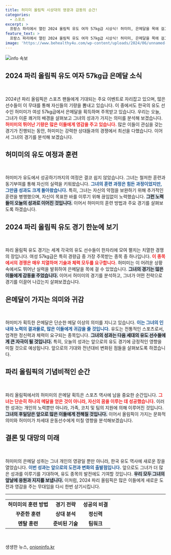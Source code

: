 ```yaml
---
title: 허미미 올림픽 시상대의 영광과 감동의 순간!
categories:
  - 스포츠
excerpt: >
  프랑스 파리에서 열린 2024 올림픽 유도 여자 57kg급 시상식! 허미미, 은메달을 목에 걸고 환한 미소를 지으며 기념촬영을 했다. 그녀의 땀과 열정이 만든 성과는 무엇일까?
feature_text: >
  프랑스 파리에서 열린 2024 올림픽 유도 여자 57kg급 시상식! 허미미, 은메달을 목에 걸고 환한 미소를 지으며 기념촬영을 했다. 그녀의 땀과 열정이 만든 성과는 무엇일까?
image: 'https://www.behealthy4u.com/wp-content/uploads/2024/06/unnamed-file.png'
---
```


<p><img src="https://www.behealthy4u.com/wp-content/uploads/2024/06/unnamed-file.png" alt="info 속보" /></p>

<h2 data-ke-size="size26">2024 파리 올림픽 유도 여자 57kg급 은메달 소식</h2>

<p data-ke-size="size16">&nbsp;</p>

<p data-ke-size="size16">2024년 파리 올림픽은 스포츠 팬들에게 기대되는 주요 이벤트로 자리잡고 있으며, 많은 선수들이 이 무대를 통해 자신들의 기량을 뽐내고 있습니다. 이 중에서도 한국의 유도 선수인 허미미가 여성 57kg급에서 은메달을 획득하며 주목받고 있습니다. 우리는 오늘, 그녀가 이룬 쾌거의 배경을 살펴보고 그녀의 성과가 가지는 의미를 분석해 보겠습니다. <b><span style="color: #ee2323;">허미미의 뛰어난 기량은 많은 이들에게 영감을 주고 있습니다.</span></b> 많은 이들이 관심을 갖는 경기가 진행되는 동안, 허미미는 강력한 상대들과의 경쟁에서 최선을 다했습니다. 이어서 그녀의 경기를 분석해 보겠습니다.</p>

<h2 data-ke-size="size26">허미미의 유도 여정과 훈련</h2>

<p data-ke-size="size16">&nbsp;</p>

<p data-ke-size="size16">허미미가 유도에서 성공하기까지의 여정은 결코 쉽지 않았습니다. 그녀는 철저한 훈련과 동기부여를 통해 자신의 실력을 키워왔습니다. <b><span style="color: #1a5490;">그녀의 훈련 과정은 힘든 과정이었지만, 그만큼 성과도 크게 돌아왔습니다.</span></b> 특히, 그녀는 자신의 약점을 보완하기 위해 추가적인 훈련을 병행했으며, 자신이 목표한 바를 이루기 위해 끊임없이 노력했습니다. <b><span style="background-color: #21538527;">그런 노력들이 오늘의 성과로 이어진 것입니다.</span></b> 이어서 허미미의 훈련 방법과 주요 경기를 살펴보도록 하겠습니다.</p>

<h2 data-ke-size="size26">2024 파리 올림픽 유도 경기 한눈에 보기</h2>

<p data-ke-size="size16">&nbsp;</p>

<p data-ke-size="size16">파리 올림픽 유도 경기는 세계 각국의 유도 선수들이 한자리에 모여 펼치는 치열한 경쟁의 장입니다. 여성 57kg급은 특히 경량급 중 가장 주목받는 종목 중 하나입니다. <b><span style="color: #ee2323;">이 종목에서의 경쟁은 매우 치열하며 기술과 체력 모두를 요구합니다.</span></b> 허미미는 이 어려운 상황 속에서도 뛰어난 실력을 발휘하여 은메달을 목에 걸 수 있었습니다. <b><span style="background-color: #21538527;">그녀의 경기는 많은 이들에게 감동을 주었습니다.</span></b> 이어서 허미미의 경기를 분석하고, 그녀가 어떤 전략으로 경기를 이끌어 나갔는지 살펴보겠습니다.</p>

<h2 data-ke-size="size26">은메달이 가지는 의미와 귀감</h2>

<p data-ke-size="size16">&nbsp;</p>

<p data-ke-size="size16">허미미가 획득한 은메달은 단순한 메달 이상의 의미를 지니고 있습니다. <b><span style="color: #1a5490;">이는 그녀의 인내와 노력의 결과물로, 많은 이들에게 귀감을 줄 것입니다.</span></b> 유도는 전통적인 스포츠로서, 엄격한 정신력과 체력이 요구되는 종목입니다. <b><span style="background-color: #21538527;">그녀의 성과는 다음 세대의 유도 선수들에게 큰 자극이 될 것입니다.</span></b> 특히, 오늘의 성과는 앞으로의 유도 경기에 긍정적인 영향을 미칠 것으로 예상됩니다. 앞으로의 기대와 전년대비 변화된 점들을 살펴보도록 하겠습니다.</p>

<h2 data-ke-size="size26">파리 올림픽의 기념비적인 순간</h2>

<p data-ke-size="size16">&nbsp;</p>

<p data-ke-size="size16">파리 올림픽에서의 허미미의 은메달 획득은 스포츠 역사에 남을 중요한 순간입니다. <b><span style="color: #ee2323;">그녀는 단순히 하나의 메달을 얻은 것이 아니라, 자신의 꿈을 이루는 데 성공했습니다.</span></b> 이러한 성과는 개인의 노력뿐만 아니라, 가족, 코치 및 팀의 지원에 의해 이루어진 것입니다. <b><span style="background-color: #21538527;">그녀의 후일담은 앞으로 많은 이들에게 전해질 것입니다.</span></b> 이어서 올림픽이 가지는 문화적 의미와 허미미가 차세대 운동선수에게 미칠 영향을 분석해보겠습니다.</p>

<h2 data-ke-size="size26">결론 및 대망의 미래</h2>

<p data-ke-size="size16">&nbsp;</p>

<p data-ke-size="size16">허미미의 은메달 성취는 그녀 개인의 영광일 뿐만 아니라, 한국 유도 역사에 새로운 장을 열었습니다. <b><span style="color: #1a5490;">이번 성과는 앞으로의 도전과 변화의 출발점입니다.</span></b> 앞으로도 그녀가 더 많은 성과를 이루기를 기대하며, 유도 종목의 발전에도 기여할 것입니다. <b><span style="background-color: #21538527;">우리 모두 그녀의 앞날에 응원과 지지를 보냅니다.</span></b> 이처럼, 2024 파리 올림픽은 많은 이들에게 새로운 도전과 영감을 주는 무대임을 다시 한번 상기시킵니다.</p>

<hr />

<table style="width: 100%; border-collapse: collapse;">
<tr>
<td style="text-align: center; height: 17px;"><b>허미미의 훈련 방법</b></td>
<td style="text-align: center; height: 17px;"><b>경기 전략</b></td>
<td style="text-align: center; height: 17px;"><b>성공의 비결</b></td>
</tr>
<tr>
<td style="text-align: center; height: 17px;"><b>꾸준한 훈련</b></td>
<td style="text-align: center; height: 17px;"><b>상대 분석</b></td>
<td style="text-align: center; height: 17px;"><b>정신력</b></td>
</tr>
<tr>
<td style="text-align: center; height: 17px;"><b>멘탈 훈련</b></td>
<td style="text-align: center; height: 17px;"><b>준비된 기술</b></td>
<td style="text-align: center; height: 17px;"><b>팀워크</b></td>
</tr>
</table>

<p data-ke-size="size16">&nbsp;</p>
생생한 뉴스, <a href="https://onioninfo.kr" rel="dofollow">onioninfo.kr</a>


